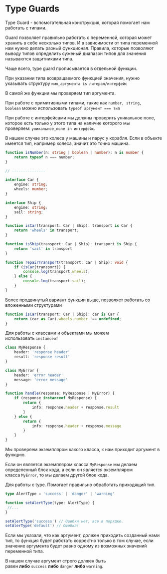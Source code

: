 # Type Guards

Type Guard - вспомогательная конструкция, которая помогает нам работать с типами.

Guard позволяет правильно работать с переменной, которая может хранить в себе несколько типов. И в зависимости от типа переменной нам нужно делать разный функционал. Правила, которые позволяют выводу типов определить суженый диапазон типов для значения называются защитниками типа.

Чаще всего, type guard прописывается в отдельной функции.

При указании типа возвращаемого функцией значения, нужно указывать структуру `имя_аргумента is литерал/интерфейс`

В самой же функции мы проверяем тип аргумента.

При работе с примитивными типами, такие как `number, string, boolean` можно использовать `typeof аргумент === тип`

При работе с интерфейсами мы должны проверить уникальное поле, которое есть только у этого типа на наличие которого мы проверяем: `уникальное_поле in интерфейс`.

В нашем случае это колеса у машины и парус у корабля. Если в объекте имеется тип, например колеса, значит это точно машина.

```ts
function isNumber(n: string | boolean | number): n is number {
	return typeof n === number;
}

// ---------------

interface Car {
	engine: string;
	wheels: number;
}

interface Ship {
	engine: string;
	sail: string;
}

function isCar(transport: Car | Ship): transport is Car {
	return 'wheels' in transport;
}

function isShip(transport: Car | Ship): transport is Ship {
	return 'sail' in transport
}

function repairTransport(transport: Car | Ship): void {
	if (isCar(transport)) {
		console.log(transport.wheels);
	} else {
		console.log(transport.sail);
	}
}
```

Более продвинутый вариант функции выше, позволяет работать со вложенными структурами

```ts
function isCar(transport: Car | Ship): car is Car {
	return (car as Car).wheels.number !== undefined;
}
```

Для работы с классами и объектами мы можем использовать `instanceof`

```ts
class MyResponse {
	header: 'response header'
	result: 'response result'
}

class MyError {
	header: 'error header'
	message: 'error message'
}

function handle(response: MyResponse | MyError) {
	if (response instanceof MyResponse) {
		return {
			info: response.header + response.result
		}
	} else {
		return {
			info: response.header + response.message
		}
	}
}
```

Мы проверяем экземпляром какого класса, к нам приходит аргумент в функцию.

Если он является экземпляром класса `MyResponse` мы делаем определенный блок кода, а если он является экземпляром класса `MyError`, то мы делаем другой блок кода.

Для работы с type. Помогает правильно обработать приходящий тип.

```ts
type AlertType = 'success' | 'danger' | 'warning'

function setAlertType(type: AlertType) {
 //...
}

setAlertType('success') // Ошибки нет, все в порядке.
setAlerType('default') // Ошибка!
```

Если мы указали, что как аргумент, должен приходить созданный нами тип, то функция будет работать корректно только в том случае, если значение аргумента будет равно одному из возможных значений переменной типа.

В нашем случае аргумент строго должен быть равен **либо** `success` **либо** `danger` **либо** `warning`.